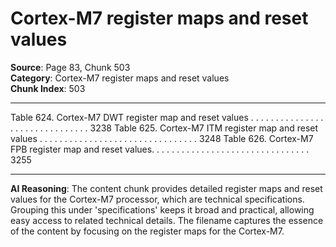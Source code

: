 # Cortex-M7 register maps and reset values

**Source**: Page 83, Chunk 503  
**Category**: Cortex-M7 register maps and reset values  
**Chunk Index**: 503

---

Table 624. Cortex-M7 DWT register map and reset values . . . . . . . . . . . . . . . . . . . . . . . . . . . . . . . 3238
Table 625. Cortex-M7 ITM register map and reset values . . . . . . . . . . . . . . . . . . . . . . . . . . . . . . . . 3248
Table 626. Cortex-M7 FPB register map and reset values. . . . . . . . . . . . . . . . . . . . . . . . . . . . . . . . 3255

---

**AI Reasoning**: The content chunk provides detailed register maps and reset values for the Cortex-M7 processor, which are technical specifications. Grouping this under 'specifications' keeps it broad and practical, allowing easy access to related technical details. The filename captures the essence of the content by focusing on the register maps for the Cortex-M7.
